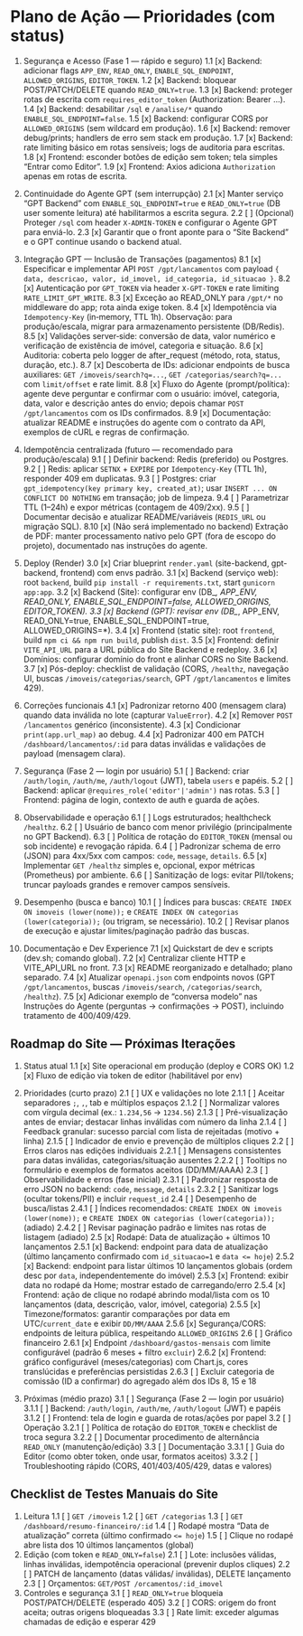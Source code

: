 # Plano de Ação — Prioridades (com status)

1. Segurança e Acesso (Fase 1 — rápido e seguro)
1.1 [x] Backend: adicionar flags `APP_ENV`, `READ_ONLY`, `ENABLE_SQL_ENDPOINT`, `ALLOWED_ORIGINS`, `EDITOR_TOKEN`.
1.2 [x] Backend: bloquear POST/PATCH/DELETE quando `READ_ONLY=true`.
1.3 [x] Backend: proteger rotas de escrita com `requires_editor_token` (Authorization: Bearer ...).
1.4 [x] Backend: desabilitar `/sql` e `/analise/*` quando `ENABLE_SQL_ENDPOINT=false`.
1.5 [x] Backend: configurar CORS por `ALLOWED_ORIGINS` (sem wildcard em produção).
1.6 [x] Backend: remover debug/prints; handlers de erro sem stack em produção.
1.7 [x] Backend: rate limiting básico em rotas sensíveis; logs de auditoria para escritas.
1.8 [x] Frontend: esconder botões de edição sem token; tela simples “Entrar como Editor”.
1.9 [x] Frontend: Axios adiciona `Authorization` apenas em rotas de escrita.

2. Continuidade do Agente GPT (sem interrupção)
2.1 [x] Manter serviço “GPT Backend” com `ENABLE_SQL_ENDPOINT=true` e `READ_ONLY=true` (DB user somente leitura) até habilitarmos a escrita segura.
2.2 [ ] (Opcional) Proteger `/sql` com header `X-ADMIN-TOKEN` e configurar o Agente GPT para enviá-lo.
2.3 [x] Garantir que o front aponte para o “Site Backend” e o GPT continue usando o backend atual.

8. Integração GPT — Inclusão de Transações (pagamentos)
8.1 [x] Especificar e implementar API `POST /gpt/lancamentos` com payload `{ data, descricao, valor, id_imovel, id_categoria, id_situacao }`.
8.2 [x] Autenticação por `GPT_TOKEN` via header `X-GPT-TOKEN` e rate limiting `RATE_LIMIT_GPT_WRITE`.
8.3 [x] Exceção ao READ_ONLY para `/gpt/*` no middleware do app; rota ainda exige token.
8.4 [x] Idempotência via `Idempotency-Key` (in‑memory, TTL 1h). Observação: para produção/escala, migrar para armazenamento persistente (DB/Redis).
8.5 [x] Validações server‑side: conversão de data, valor numérico e verificação de existência de imóvel, categoria e situação.
8.6 [x] Auditoria: coberta pelo logger de after_request (método, rota, status, duração, etc.).
8.7 [x] Descoberta de IDs: adicionar endpoints de busca auxiliares: `GET /imoveis/search?q=...`, `GET /categorias/search?q=...` com `limit/offset` e rate limit.
8.8 [x] Fluxo do Agente (prompt/política): agente deve perguntar e confirmar com o usuário: imóvel, categoria, data, valor e descrição antes do envio; depois chamar `POST /gpt/lancamentos` com os IDs confirmados.
8.9 [x] Documentação: atualizar README e instruções do agente com o contrato da API, exemplos de cURL e regras de confirmação.

9. Idempotência centralizada (futuro — recomendado para produção/escala)
9.1 [ ] Definir backend: Redis (preferido) ou Postgres.
9.2 [ ] Redis: aplicar `SETNX` + `EXPIRE` por `Idempotency-Key` (TTL 1h), responder 409 em duplicatas.
9.3 [ ] Postgres: criar `gpt_idempotency(key primary key, created_at)`; usar `INSERT ... ON CONFLICT DO NOTHING` em transação; job de limpeza.
9.4 [ ] Parametrizar TTL (1–24h) e expor métricas (contagem de 409/2xx).
9.5 [ ] Documentar decisão e atualizar README/variáveis (`REDIS_URL` ou migração SQL).
8.10 [x] (Não será implementado no backend) Extração de PDF: manter processamento nativo pelo GPT (fora de escopo do projeto), documentado nas instruções do agente.

3. Deploy (Render)
3.0 [x] Criar blueprint `render.yaml` (site-backend, gpt-backend, frontend) com envs padrão.
3.1 [x] Backend (serviço web): root `backend`, build `pip install -r requirements.txt`, start `gunicorn app:app`.
3.2 [x] Backend (Site): configurar env (DB_*, APP_ENV, READ_ONLY, ENABLE_SQL_ENDPOINT=false, ALLOWED_ORIGINS, EDITOR_TOKEN).
3.3 [x] Backend (GPT): revisar env (DB_*, APP_ENV, READ_ONLY=true, ENABLE_SQL_ENDPOINT=true, ALLOWED_ORIGINS=*).
3.4 [x] Frontend (static site): root `frontend`, build `npm ci && npm run build`, publish `dist`.
3.5 [x] Frontend: definir `VITE_API_URL` para a URL pública do Site Backend e redeploy.
3.6 [x] Domínios: configurar domínio do front e alinhar CORS no Site Backend.
3.7 [x] Pós-deploy: checklist de validação (CORS, `/healthz`, navegação UI, buscas `/imoveis/categorias/search`, GPT `/gpt/lancamentos` e limites 429).

4. Correções funcionais
4.1 [x] Padronizar retorno 400 (mensagem clara) quando data inválida no lote (capturar `ValueError`).
4.2 [x] Remover `POST /lancamentos` genérico (inconsistente).
4.3 [x] Condicionar `print(app.url_map)` ao debug.
4.4 [x] Padronizar 400 em PATCH `/dashboard/lancamentos/:id` para datas inválidas e validações de payload (mensagem clara).

5. Segurança (Fase 2 — login por usuário)
5.1 [ ] Backend: criar `/auth/login`, `/auth/me`, `/auth/logout` (JWT), tabela `users` e papéis.
5.2 [ ] Backend: aplicar `@requires_role('editor'|'admin')` nas rotas.
5.3 [ ] Frontend: página de login, contexto de auth e guarda de ações.

6. Observabilidade e operação
6.1 [ ] Logs estruturados; healthcheck `/healthz`.
6.2 [ ] Usuário de banco com menor privilégio (principalmente no GPT Backend).
6.3 [ ] Política de rotação do `EDITOR_TOKEN` (mensal ou sob incidente) e revogação rápida.
6.4 [ ] Padronizar schema de erro (JSON) para 4xx/5xx com campos: `code`, `message`, `details`.
6.5 [x] Implementar `GET /healthz` simples e, opcional, expor métricas (Prometheus) por ambiente.
6.6 [ ] Sanitização de logs: evitar PII/tokens; truncar payloads grandes e remover campos sensíveis.

10. Desempenho (busca e banco)
10.1 [ ] Índices para buscas: `CREATE INDEX ON imoveis (lower(nome));` e `CREATE INDEX ON categorias (lower(categoria));` (ou trigram, se necessário).
10.2 [ ] Revisar planos de execução e ajustar limites/paginação padrão das buscas.

7. Documentação e Dev Experience
7.1 [x] Quickstart de dev e scripts (dev.sh; comando global).
7.2 [x] Centralizar cliente HTTP e VITE_API_URL no front.
7.3 [x] README reorganizado e detalhado; plano separado.
7.4 [x] Atualizar `openapi.json` com endpoints novos (GPT `/gpt/lancamentos`, buscas `/imoveis/search`, `/categorias/search`, `/healthz`).
7.5 [x] Adicionar exemplo de “conversa modelo” nas Instruções do Agente (perguntas → confirmações → POST), incluindo tratamento de 400/409/429.

## Roadmap do Site — Próximas Iterações

1. Status atual
   1.1 [x] Site operacional em produção (deploy e CORS OK)
   1.2 [x] Fluxo de edição via token de editor (habilitável por env)

2. Prioridades (curto prazo)
   2.1 [ ] UX e validações no lote
       2.1.1 [ ] Aceitar separadores `;`, `,`, tab e múltiplos espaços
       2.1.2 [ ] Normalizar valores com vírgula decimal (ex.: `1.234,56` → `1234.56`)
       2.1.3 [ ] Pré-visualização antes de enviar; destacar linhas inválidas com número da linha
       2.1.4 [ ] Feedback granular: sucesso parcial com lista de rejeitadas (motivo + linha)
       2.1.5 [ ] Indicador de envio e prevenção de múltiplos cliques
   2.2 [ ] Erros claros nas edições individuais
       2.2.1 [ ] Mensagens consistentes para datas inválidas, categorias/situação ausentes
       2.2.2 [ ] Tooltips no formulário e exemplos de formatos aceitos (DD/MM/AAAA)
   2.3 [ ] Observabilidade e erros (fase inicial)
       2.3.1 [ ] Padronizar resposta de erro JSON no backend: `code`, `message`, `details`
       2.3.2 [ ] Sanitizar logs (ocultar tokens/PII) e incluir `request_id`
   2.4 [ ] Desempenho de busca/listas
       2.4.1 [ ] Índices recomendados: `CREATE INDEX ON imoveis (lower(nome));` e `CREATE INDEX ON categorias (lower(categoria));` (adiado)
       2.4.2 [ ] Revisar paginação padrão e limites nas rotas de listagem (adiado)
   2.5 [x] Rodapé: Data de atualização + últimos 10 lançamentos
       2.5.1 [x] Backend: endpoint para data de atualização (último lançamento confirmado com `id_situacao=1` e `data <= hoje`)
       2.5.2 [x] Backend: endpoint para listar últimos 10 lançamentos globais (ordem desc por `data`, independentemente do imóvel)
       2.5.3 [x] Frontend: exibir data no rodapé da Home; mostrar estado de carregando/erro
       2.5.4 [x] Frontend: ação de clique no rodapé abrindo modal/lista com os 10 lançamentos (data, descrição, valor, imóvel, categoria)
       2.5.5 [x] Timezone/formatos: garantir comparações por data em UTC/`current_date` e exibir `DD/MM/AAAA`
       2.5.6 [x] Segurança/CORS: endpoints de leitura pública, respeitando `ALLOWED_ORIGINS`
   2.6 [ ] Gráfico financeiro
       2.6.1 [x] Endpoint `/dashboard/gastos-mensais` com limite configurável (padrão 6 meses + filtro `excluir`)
       2.6.2 [x] Frontend: gráfico configurável (meses/categorias) com Chart.js, cores translúcidas e preferências persistidas
       2.6.3 [ ] Excluir categoria de comissão (ID a confirmar) do agregado além dos IDs 8, 15 e 18

3. Próximas (médio prazo)
   3.1 [ ] Segurança (Fase 2 — login por usuário)
       3.1.1 [ ] Backend: `/auth/login`, `/auth/me`, `/auth/logout` (JWT) e papéis
       3.1.2 [ ] Frontend: tela de login e guarda de rotas/ações por papel
   3.2 [ ] Operação
       3.2.1 [ ] Política de rotação do `EDITOR_TOKEN` e checklist de troca segura
       3.2.2 [ ] Documentar procedimento de alternância `READ_ONLY` (manutenção/edição)
   3.3 [ ] Documentação
       3.3.1 [ ] Guia do Editor (como obter token, onde usar, formatos aceitos)
       3.3.2 [ ] Troubleshooting rápido (CORS, 401/403/405/429, datas e valores)

## Checklist de Testes Manuais do Site

1. Leitura
   1.1 [ ] `GET /imoveis`
   1.2 [ ] `GET /categorias`
   1.3 [ ] `GET /dashboard/resumo-financeiro/:id`
   1.4 [ ] Rodapé mostra “Data de atualização” correta (último confirmado `<= hoje`)
   1.5 [ ] Clique no rodapé abre lista dos 10 últimos lançamentos (global)
2. Edição (com token e `READ_ONLY=false`)
   2.1 [ ] Lote: inclusões válidas, linhas inválidas, idempotência operacional (prevenir duplos cliques)
   2.2 [ ] PATCH de lançamento (datas válidas/ inválidas), DELETE lançamento
   2.3 [ ] Orçamentos: `GET/POST /orcamentos/:id_imovel`
3. Controles e segurança
   3.1 [ ] `READ_ONLY=true` bloqueia POST/PATCH/DELETE (esperado 405)
   3.2 [ ] CORS: origem do front aceita; outras origens bloqueadas
   3.3 [ ] Rate limit: exceder algumas chamadas de edição e esperar 429
